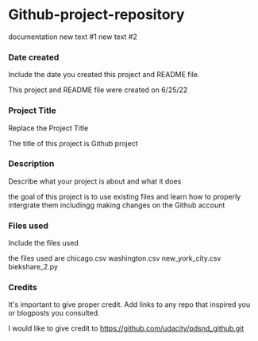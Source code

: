 # Github-project-repository
documentation
new text #1
new text #2

### Date created
Include the date you created this project and README file.

This project and README file were created on 6/25/22
### Project Title
Replace the Project Title

The title of this project is Github project
### Description
Describe what your project is about and what it does

the goal of this project is to use existing files and learn how to properly intergrate them includingg making changes on the Github account
### Files used
Include the files used

the files used are 
chicago.csv
washington.csv
new_york_city.csv
biekshare_2.py

### Credits
It's important to give proper credit. Add links to any repo that inspired you or blogposts you consulted.

I would like to give credit to 
https://github.com/udacity/pdsnd_github.git